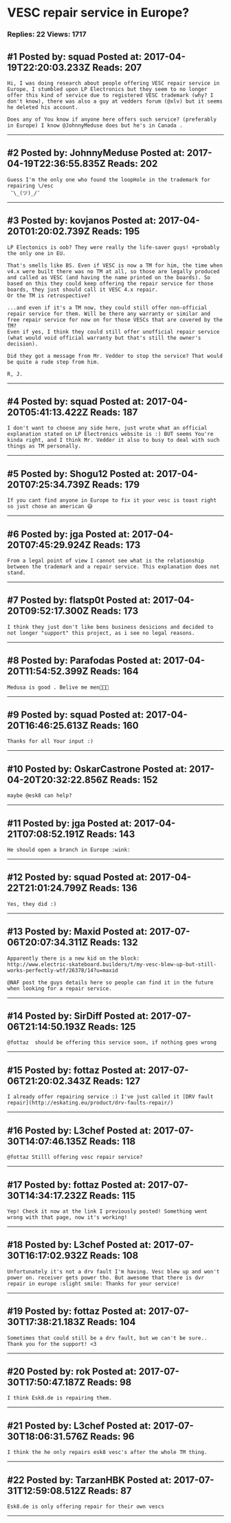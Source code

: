 # VESC repair service in Europe?

### Replies: 22 Views: 1717

## \#1 Posted by: squad Posted at: 2017-04-19T22:20:03.233Z Reads: 207

```
Hi, I was doing research about people offering VESC repair service in Europe, I stumbled upon LP Electronics but they seem to no longer offer this kind of service due to registered VESC trademark (why? I don't know), there was also a guy at vedders forum (@xlv) but it seems he deleted his account.

Does any of You know if anyone here offers such service? (preferably in Europe) I know @JohnnyMeduse does but he's in Canada .
```

---
## \#2 Posted by: JohnnyMeduse Posted at: 2017-04-19T22:36:55.835Z Reads: 202

```
Guess I'm the only one who found the loopHole in the trademark for repairing \/esc 
 ¯\_(ツ)_/¯
```

---
## \#3 Posted by: kovjanos Posted at: 2017-04-20T01:20:02.739Z Reads: 195

```
LP Electonics is oob? They were really the life-saver guys! +probably the only one in EU.

That's smells like BS. Even if VESC is now a TM for him, the time when v4.x were built there was no TM at all, so those are legally produced and called as VESC (and having the name printed on the boards). So based on this they could keep offering the repair service for those boards, they just should call it VESC 4.x repair.
Or the TM is retrospective? 

...and even if it's a TM now, they could still offer non-official repair service for them. Will be there any warranty or similar and free repair service for now on for those VESCs that are covered by the TM? 
Even if yes, I think they could still offer unofficial repair service (what would void official warranty but that's still the owner's decision).
 
Did they got a message from Mr. Vedder to stop the service? That would be quite a rude step from him.

R, J.
```

---
## \#4 Posted by: squad Posted at: 2017-04-20T05:41:13.422Z Reads: 187

```
I don't want to choose any side here, just wrote what an official explanation stated on LP Electronics website is :) BUT seems You're kinda right, and I think Mr. Vedder it also to busy to deal with such things as TM personally.
```

---
## \#5 Posted by: Shogu12 Posted at: 2017-04-20T07:25:34.739Z Reads: 179

```
If you cant find anyone in Europe to fix it your vesc is toast right so just chose an american 😅
```

---
## \#6 Posted by: jga Posted at: 2017-04-20T07:45:29.924Z Reads: 173

```
From a legal point of view I cannot see what is the relationship between the trademark and a repair service. This explanation does not stand.
```

---
## \#7 Posted by: flatsp0t Posted at: 2017-04-20T09:52:17.300Z Reads: 173

```
I think they just don't like bens business desicions and decided to not longer "support" this project, as i see no legal reasons.
```

---
## \#8 Posted by: Parafodas Posted at: 2017-04-20T11:54:52.399Z Reads: 164

```
Medusa is good . Belive me men💪😁😁
```

---
## \#9 Posted by: squad Posted at: 2017-04-20T16:46:25.613Z Reads: 160

```
Thanks for all Your input :)
```

---
## \#10 Posted by: OskarCastrone Posted at: 2017-04-20T20:32:22.856Z Reads: 152

```
maybe @esk8 can help?
```

---
## \#11 Posted by: jga Posted at: 2017-04-21T07:08:52.191Z Reads: 143

```
He should open a branch in Europe :wink:
```

---
## \#12 Posted by: squad Posted at: 2017-04-22T21:01:24.799Z Reads: 136

```
Yes, they did :)
```

---
## \#13 Posted by: Maxid Posted at: 2017-07-06T20:07:34.311Z Reads: 132

```
Apparently there is a new kid on the block:
http://www.electric-skateboard.builders/t/my-vesc-blew-up-but-still-works-perfectly-wtf/26378/14?u=maxid

@NAF post the guys details here so people can find it in the future when looking for a repair service.
```

---
## \#14 Posted by: SirDiff Posted at: 2017-07-06T21:14:50.193Z Reads: 125

```
@fottaz  should be offering this service soon, if nothing goes wrong
```

---
## \#15 Posted by: fottaz Posted at: 2017-07-06T21:20:02.343Z Reads: 127

```
I already offer repairing service :) I've just called it [DRV fault repair](http://eskating.eu/product/drv-faults-repair/)
```

---
## \#16 Posted by: L3chef Posted at: 2017-07-30T14:07:46.135Z Reads: 118

```
@fottaz Stilll offering vesc repair service?
```

---
## \#17 Posted by: fottaz Posted at: 2017-07-30T14:34:17.232Z Reads: 115

```
Yep! Check it now at the link I previously posted! Something went wrong with that page, now it's working!
```

---
## \#18 Posted by: L3chef Posted at: 2017-07-30T16:17:02.932Z Reads: 108

```
Unfortunately it's not a drv fault I'm having. Vesc blew up and won't power on. receiver gets power tho. But awesome that there is dvr repair in europe :slight smile: Thanks for your service!
```

---
## \#19 Posted by: fottaz Posted at: 2017-07-30T17:38:21.183Z Reads: 104

```
Sometimes that could still be a drv fault, but we can't be sure..
Thank you for the support! <3
```

---
## \#20 Posted by: rok Posted at: 2017-07-30T17:50:47.187Z Reads: 98

```
I think Esk8.de is repairing them.
```

---
## \#21 Posted by: L3chef Posted at: 2017-07-30T18:06:31.576Z Reads: 96

```
I think the he only repairs esk8 vesc's after the whole TM thing.
```

---
## \#22 Posted by: TarzanHBK Posted at: 2017-07-31T12:59:08.512Z Reads: 87

```
Esk8.de is only offering repair for their own vescs
```

---
